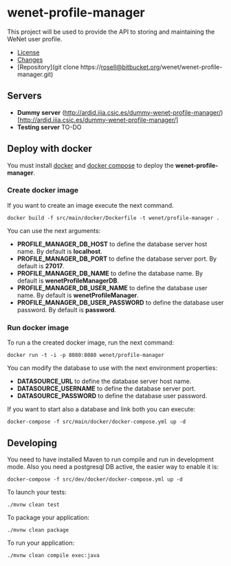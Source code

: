 # wenet-profile-manager

This project will be used to provide the API to storing and maintaining the WeNet user profile.

 - [License](LICENSE)
 - [Changes](CHANGELOG)
 - [Repository](git clone https://rosell@bitbucket.org/wenet/wenet-profile-manager.git)

## Servers

  - **Dummy server** (http://ardid.iiia.csic.es/dummy-wenet-profile-manager/)[http://ardid.iiia.csic.es/dummy-wenet-profile-manager/]
  - **Testing server** TO-DO


## Deploy with docker

  You must install [docker](https://docs.docker.com/install/) and
  [docker compose](https://docs.docker.com/compose/install/) to deploy
  the **wenet-profile-manager**.

### Create docker image

If you want to create an image execute the next command.

```
docker build -f src/main/docker/Dockerfile -t wenet/profile-manager .
```

You can use the next arguments:

 - **PROFILE_MANAGER_DB_HOST** to define the database server host name. By default is **localhost**.
 - **PROFILE_MANAGER_DB_PORT** to define the database server port. By default is **27017**.
 - **PROFILE_MANAGER_DB_NAME** to define the database name. By default is **wenetProfileManagerDB**.
 - **PROFILE_MANAGER_DB_USER_NAME** to define the database user name. By default is **wenetProfileManager**.
 - **PROFILE_MANAGER_DB_USER_PASSWORD** to define the database user password. By default is **password**.

### Run docker image

To run a the created docker image, run the next command:

```
docker run -t -i -p 8080:8080 wenet/profile-manager
```

You can modify the database to use with the next environment properties:

 - **DATASOURCE_URL** to define the database server host name.
 - **DATASOURCE_USERNAME** to define the database server port.
 - **DATASOURCE_PASSWORD** to define the database user password.


If you want to start also a database and link both you can execute:

```
docker-compose -f src/main/docker/docker-compose.yml up -d
```

## Developing

You need to have installed Maven to run compile and run in development mode.
Also you need  a postgresql DB active, the easier way to enable it is:

```
docker-compose -f src/dev/docker/docker-compose.yml up -d
```

To launch your tests:
```
./mvnw clean test
```

To package your application:
```
./mvnw clean package
```

To run your application:
```
./mvnw clean compile exec:java
```
